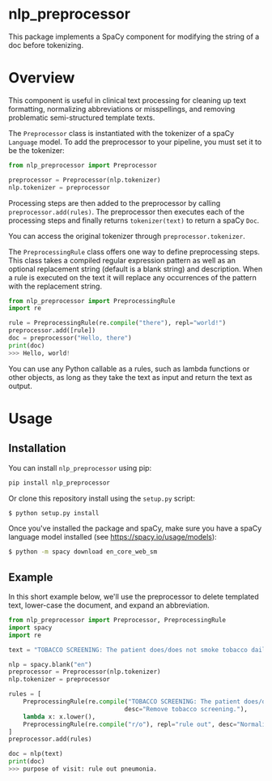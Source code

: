 # nlp_preprocessor
This package implements a SpaCy component for modifying the string of a doc before tokenizing. 

# Overview
This component is useful in clinical text processing for cleaning up text formatting, normalizing abbreviations or 
misspellings, and removing problematic semi-structured template texts. 

The `Preprocessor` class is instantiated with the tokenizer of a spaCy `Language` model. 
To add the preprocessor to your pipeline, you must set it to be the tokenizer: 
```python 
from nlp_preprocessor import Preprocessor

preprocessor = Preprocessor(nlp.tokenizer)
nlp.tokenizer = preprocessor
```

Processing steps are then added to the preprocessor by calling `preprocessor.add(rules)`. The
preprocessor then executes each of the processing steps and finally returns `tokenizer(text)`
to return a spaCy `Doc`.

You can access the original tokenizer through `preprocessor.tokenizer`.

The `PreprocessingRule` class offers one way to define preprocessing steps. This class takes a compiled regular 
expression pattern as well as an optional replacement string (default is a blank string) and description. 
When a rule is executed on the text it will replace any occurrences of the pattern with the replacement string.

```python 
from nlp_preprocessor import PreprocessingRule
import re

rule = PreprocessingRule(re.compile("there"), repl="world!")
preprocessor.add([rule])
doc = preprocessor("Hello, there")
print(doc)
>>> Hello, world!
```

You can use any Python callable as a rules, such as lambda functions or other objects, as long as they take the text as 
input and return the text as output.

# Usage
## Installation
You can install `nlp_preprocessor` using pip:
```bash
pip install nlp_preprocessor
```

Or clone this repository install using the `setup.py` script:
```bash
$ python setup.py install
```

Once you've installed the package and spaCy, make sure you have a spaCy language model installed (see https://spacy.io/usage/models):

```bash
$ python -m spacy download en_core_web_sm
```

## Example
In this short example below, we'll use the preprocessor to delete templated text, lower-case the document, and expand an
abbreviation.

```python
from nlp_preprocessor import Preprocessor, PreprocessingRule
import spacy
import re

text = "TOBACCO SCREENING: The patient does/does not smoke tobacco daily. Purpose of visit: R/O pneumonia."

nlp = spacy.blank("en")
preprocessor = Preprocessor(nlp.tokenizer)
nlp.tokenizer = preprocessor

rules = [
    PreprocessingRule(re.compile("TOBACCO SCREENING: The patient does/does not smoke tobacco daily."),
                                desc="Remove tobacco screening."),
    lambda x: x.lower(),
    PreprocessingRule(re.compile("r/o"), repl="rule out", desc="Normalize 'rule out' abbreviation."),
]
preprocessor.add(rules)

doc = nlp(text)
print(doc)
>>> purpose of visit: rule out pneumonia.
```